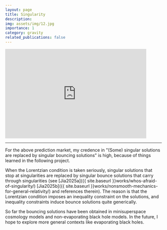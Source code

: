 ```yaml
---
layout: page
title: Singularity
description: 
img: assets/img/12.jpg
importance: 1
category: gravity
related_publications: false
---
```


<iframe src="https://manifold.markets/embed/ttoe/whats-the-status-of-singularity-in" title="What's the status of singularity in the correct theory of quantum gravity (if there is any)" frameborder="0" style="width:90%; height:18rem; max-width: 35rem;"></iframe>

___

For the above prediction market, my credence in "(Some) singular solutions are replaced by singular bouncing solutions" is high, because of things learned in the following project.

When the Lorentzian condition is taken seriously, singular solutions that stop at singularities are replaced by singular bounce solutions that carry through singularities (see [Jia2025a]({{ site.baseurl }}works/whos-afraid-of-singularity/) [Jia2025b]({{ site.baseurl }}works/nonsmooth-mechanics-for-general-relativity/) and references therein). The reason is that the Lorentzian condition imposes an inequality constraint on the solutions, and inequality constraints induce bounce solutions quite generically.

So far the bouncing solutions have been obtained in minisuperspace cosmology models and non-evaporating black hole models. In the future, I hope to explore more general contexts like evaporating black holes.
